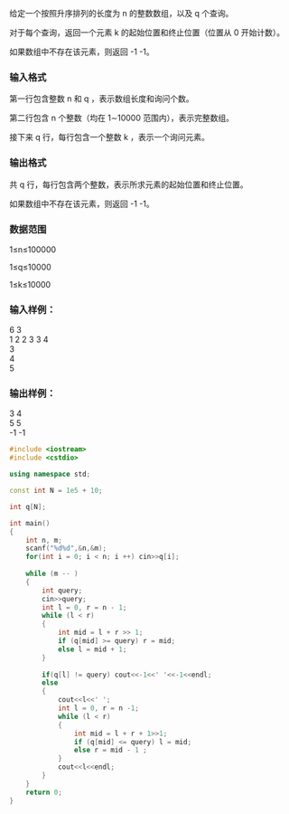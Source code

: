 给定一个按照升序排列的长度为 n
 的整数数组，以及 q
 个查询。

对于每个查询，返回一个元素 k
 的起始位置和终止位置（位置从 0
 开始计数）。

如果数组中不存在该元素，则返回 -1 -1。

### 输入格式
第一行包含整数 n
 和 q
，表示数组长度和询问个数。

第二行包含 n
 个整数（均在 1∼10000
 范围内），表示完整数组。

接下来 q
 行，每行包含一个整数 k
，表示一个询问元素。

### 输出格式
共 q
 行，每行包含两个整数，表示所求元素的起始位置和终止位置。

如果数组中不存在该元素，则返回 -1 -1。

### 数据范围
1≤n≤100000

1≤q≤10000

1≤k≤10000
### 输入样例：
6 3  
1 2 2 3 3 4  
3  
4  
5  
### 输出样例：
3 4  
5 5  
-1 -1  
```c++
#include <iostream>
#include <cstdio>

using namespace std;

const int N = 1e5 + 10;

int q[N];

int main()
{
    int n, m;
    scanf("%d%d",&n,&m);
    for(int i = 0; i < n; i ++) cin>>q[i];
    
    while (m -- )
    {
        int query;
        cin>>query;
        int l = 0, r = n - 1;
        while (l < r)
        {
            int mid = l + r >> 1;
            if (q[mid] >= query) r = mid;
            else l = mid + 1;
        }
        
        if(q[l] != query) cout<<-1<<' '<<-1<<endl;
        else
        {
            cout<<l<<' ';
            int l = 0, r = n -1;
            while (l < r)
            {
                int mid = l + r + 1>>1;
                if (q[mid] <= query) l = mid;
                else r = mid - 1 ;
            }
            cout<<l<<endl;
        }
    }
    return 0;
}
```
